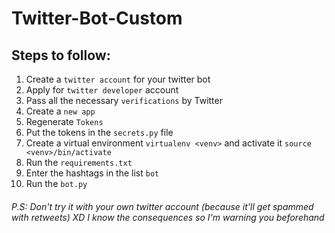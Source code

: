 # Twitter-Bot-Custom

## Steps to follow:
1) Create a `twitter account` for your twitter bot
2) Apply for `twitter developer` account
3) Pass all the necessary `verifications` by Twitter
4) Create a `new app`
5) Regenerate `Tokens`
6) Put the tokens in the `secrets.py` file
7) Create a virtual environment `virtualenv <venv>` and activate it `source <venv>/bin/activate`
8) Run the `requirements.txt`
9) Enter the hashtags in the list `bot`
10) Run the `bot.py`

###### P.S: Don't try it with your own twitter account (because it'll get spammed with retweets) XD I know the consequences so I'm warning you beforehand

